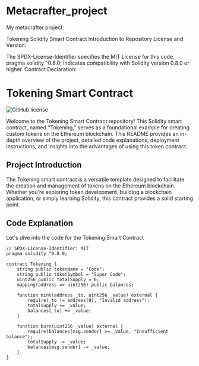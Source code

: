 # Metacrafter_project
My metacrafter project

Tokening Solidity Smart Contract
Introduction to Repository
License and Version:

The SPDX-License-Identifier specifies the MIT License for this code.
pragma solidity ^0.8.0; indicates compatibility with Solidity version 0.8.0 or higher.
Contract Declaration:

# Tokening Smart Contract

![GitHub license](https://img.shields.io/badge/license-MIT-blue.svg)

Welcome to the Tokening Smart Contract repository! This Solidity smart contract, named "Tokening," serves as a foundational example for creating custom tokens on the Ethereum blockchain. This README provides an in-depth overview of the project, detailed code explanations, deployment instructions, and insights into the advantages of using this token contract.

## Project Introduction

The Tokening smart contract is a versatile template designed to facilitate the creation and management of tokens on the Ethereum blockchain. Whether you're exploring token development, building a blockchain application, or simply learning Solidity, this contract provides a solid starting point.

## Code Explanation
Let's dive into the code for the Tokening Smart Contract

```solidity
// SPDX-License-Identifier: MIT
pragma solidity ^0.8.0;

contract Tokening {
    string public tokenName = "Code";
    string public tokenSymbol = "Super Code";
    uint256 public totalSupply = 0;
    mapping(address => uint256) public balances;

    function mint(address _to, uint256 _value) external {
        require(_to != address(0), "Invalid address");
        totalSupply += _value;
        balances[_to] += _value;
    }

    function burn(uint256 _value) external {
        require(balances[msg.sender] >= _value, "Insufficient balance");
        totalSupply -= _value;
        balances[msg.sender] -= _value;
    }
}


